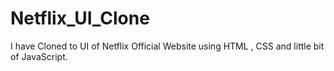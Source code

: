 # Netflix_UI_Clone
I have Cloned to UI of Netflix Official Website using HTML , CSS and little bit of JavaScript.
